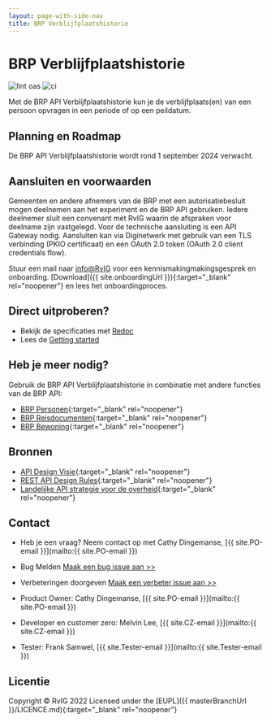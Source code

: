 ```yaml
---
layout: page-with-side-nav
title: BRP Verblijfplaatshistorie
---
```


# BRP Verblijfplaatshistorie

![lint oas](https://github.com/BRP-API/Haal-Centraal-BRP-historie-bevragen/workflows/lint-oas/badge.svg)
![ci](https://github.com/BRP-API/Haal-Centraal-BRP-historie-bevragen/workflows/ci/badge.svg)

Met de BRP API Verblijfplaatshistorie kun je de verblijfplaats(en) van een persoon opvragen in een periode of op een peildatum. 

## Planning en Roadmap
De BRP API Verblijfplaatshistorie wordt rond 1 september 2024 verwacht. 

## Aansluiten en voorwaarden
Gemeenten en andere afnemers van de BRP met een autorisatiebesluit mogen deelnemen aan het experiment en de BRP API gebruiken. Iedere deelnemer sluit een convenant met RvIG waarin de afspraken voor deelname zijn vastgelegd. Voor de technische aansluiting is een API Gateway nodig. Aansluiten kan via Diginetwerk met gebruik van een TLS verbinding (PKIO certificaat) en een OAuth 2.0 token (OAuth 2.0 client credentials flow).

Stuur een mail naar [info@RvIG](mailto:info@rvig) voor een kennismakingmakingsgesprek en onboarding. [Download]({{ site.onboardingUrl }}){:target="_blank" rel="noopener"} en lees het onboardingproces.


## Direct uitproberen?
* Bekijk de specificaties met [Redoc](redoc-io)
* Lees de [Getting started](./getting-started)

## Heb je meer nodig? 
Gebruik de BRP API Verblijfplaatshistorie in combinatie met andere functies van de BRP API:

* [BRP Personen](https://BRP-API.github.io/Haal-Centraal-BRP-bevragen){:target="_blank" rel="noopener"}
* [BRP Reisdocumenten](https://BRP-API.github.io/Haal-Centraal-Reisdocumenten-bevragen){:target="_blank" rel="noopener"}
* [BRP Bewoning](https://BRP-API.github.io/Haal-Centraal-BRP-bewoning){:target="_blank" rel="noopener"}

## Bronnen
* [API Design Visie](https://github.com/Geonovum/KP-APIs/blob/master/overleggen/Werkgroep%20API%20design%20visie/API%20Design%20Visie.md){:target="_blank" rel="noopener"}
* [REST API Design Rules](https://docs.geostandaarden.nl/api/API-Designrules/){:target="_blank" rel="noopener"}
* [Landelijke API strategie voor de overheid](https://geonovum.github.io/KP-APIs/){:target="_blank" rel="noopener"}

## Contact

* Heb je een vraag? Neem contact op met Cathy Dingemanse, [{{ site.PO-email }}](mailto:{{ site.PO-email }}) 
* Bug Melden
  [Maak een bug issue aan >>](https://github.com/BRP-API/Haal-Centraal-BRP-bevragen/issues/new?assignees=&labels=bug&template=bug_report.md&title=)
* Verbeteringen doorgeven
  [Maak een verbeter issue aan >>](https://github.com/BRP-API/Haal-Centraal-BRP-bevragen/issues/new?assignees=&labels=enhancement&template=enhancement.md&title=)

* Product Owner: Cathy Dingemanse, [{{ site.PO-email }}](mailto:{{ site.PO-email }})
* Developer en customer zero: Melvin Lee, [{{ site.CZ-email }}](mailto:{{ site.CZ-email }})
* Tester: Frank Samwel, [{{ site.Tester-email }}](mailto:{{ site.Tester-email }})

## Licentie

Copyright &copy; RvIG 2022
Licensed under the [EUPL]({{ masterBranchUrl }}/LICENCE.md){:target="_blank" rel="noopener"}
